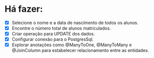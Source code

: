 # Há fazer:
- [x] Selecione o nome e a data de nascimento de todos os alunos.
- [X] Encontre o número total de alunos matriculados.
- [x] Criar operação para UPDATE dos dados.
- [x] Configurar conexão para o PostgresSql.
- [x] Explorar anotações como @ManyToOne, @ManyToMany e @JoinColumn
  para estabelecer relacionamento entre as entidades.
